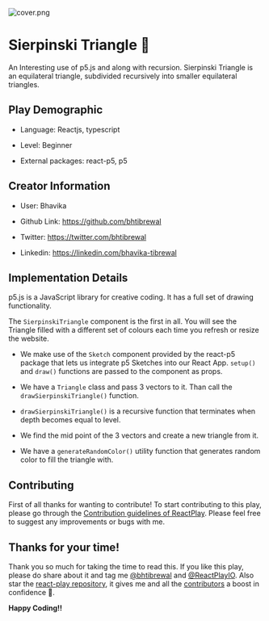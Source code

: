 ![cover.png](https://user-images.githubusercontent.com/42600164/196524485-41c1fb84-29c4-4aed-880b-a5efac07ec58.png)

# Sierpinski Triangle 🔺

An Interesting use of p5.js and along with recursion. Sierpinski Triangle is an equilateral triangle, subdivided recursively into smaller equilateral triangles.

## Play Demographic

- Language: Reactjs, typescript

- Level: Beginner

- External packages: react-p5, p5

## Creator Information

- User: Bhavika

- Github Link: https://github.com/bhtibrewal

- Twitter: https://twitter.com/bhtibrewal

- Linkedin: https://linkedin.com/bhavika-tibrewal

## Implementation Details

p5.js is a JavaScript library for creative coding. It has a full set of drawing functionality.

The `SierpinskiTriangle` component is the first in all. You will see the Triangle filled with a different set of colours each time you refresh or resize the website.

- We make use of the `Sketch` component provided by the react-p5 package that lets us integrate p5 Sketches into our React App. `setup()` and `draw()` functions are passed to the component as props.

- We have a `Triangle` class and pass 3 vectors to it. Than call the `drawSierpinskiTriangle()` function.

- `drawSierpinskiTriangle()` is a recursive function that terminates when depth becomes equal to level.

- We find the mid point of the 3 vectors and create a new triangle from it.

- We have a `generateRandomColor()` utility function that generates random color to fill the triangle with.

## Contributing

First of all thanks for wanting to contribute! To start contributing to this play, please go through the [Contribution guidelines of ReactPlay](https://github.com/reactplay/react-play/blob/main/CONTRIBUTING.md). Please feel free to suggest any improvements or bugs with me.

## Thanks for your time!

Thank you so much for taking the time to read this. If you like this play, please do share about it and tag me [@bhtibrewal](https://twitter.com/bhtibrewal) and [@ReactPlayIO](https://twitter.com/ReactPlayIO). Also star the [react-play repository](https://github.com/reactplay/react-play), it gives me and all the [contributors](https://github.com/reactplay/react-play#contributors-) a boost in confidence 🤩.

**Happy Coding!!**
